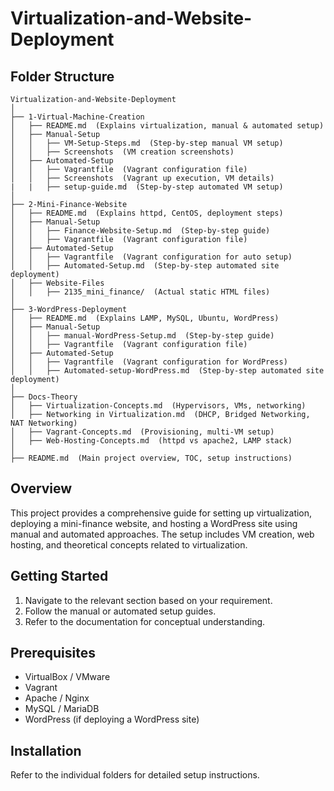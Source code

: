 # Virtualization-and-Website-Deployment

## Folder Structure

```
Virtualization-and-Website-Deployment
│
├── 1-Virtual-Machine-Creation
│   ├── README.md  (Explains virtualization, manual & automated setup)
│   ├── Manual-Setup
│   │   ├── VM-Setup-Steps.md  (Step-by-step manual VM setup)
│   │   ├── Screenshots  (VM creation screenshots)
│   ├── Automated-Setup
│   │   ├── Vagrantfile  (Vagrant configuration file)
│   │   ├── Screenshots  (Vagrant up execution, VM details)
|   |   ├── setup-guide.md  (Step-by-step automated VM setup)
│
├── 2-Mini-Finance-Website
│   ├── README.md  (Explains httpd, CentOS, deployment steps)
│   ├── Manual-Setup
│   │   ├── Finance-Website-Setup.md  (Step-by-step guide)
│   │   ├── Vagrantfile  (Vagrant configuration file)
│   ├── Automated-Setup
│   │   ├── Vagrantfile  (Vagrant configuration for auto setup)
│   │   ├── Automated-Setup.md  (Step-by-step automated site deployment)
│   ├── Website-Files
│   │   ├── 2135_mini_finance/  (Actual static HTML files)
│
├── 3-WordPress-Deployment
│   ├── README.md  (Explains LAMP, MySQL, Ubuntu, WordPress)
│   ├── Manual-Setup
│   │   ├── manual-WordPress-Setup.md  (Step-by-step guide)
│   │   ├── Vagrantfile  (Vagrant configuration file)
│   ├── Automated-Setup
│   │   ├── Vagrantfile  (Vagrant configuration for WordPress)
│   │   ├── Automated-setup-WordPress.md  (Step-by-step automated site deployment)
│
├── Docs-Theory
│   ├── Virtualization-Concepts.md  (Hypervisors, VMs, networking)
│   ├── Networking in Virtualization.md  (DHCP, Bridged Networking, NAT Networking)
│   ├── Vagrant-Concepts.md  (Provisioning, multi-VM setup)
│   ├── Web-Hosting-Concepts.md  (httpd vs apache2, LAMP stack)
│
├── README.md  (Main project overview, TOC, setup instructions)
```

## Overview

This project provides a comprehensive guide for setting up virtualization, deploying a mini-finance website, and hosting a WordPress site using manual and automated approaches. The setup includes VM creation, web hosting, and theoretical concepts related to virtualization.

## Getting Started

1. Navigate to the relevant section based on your requirement.
2. Follow the manual or automated setup guides.
3. Refer to the documentation for conceptual understanding.

## Prerequisites

- VirtualBox / VMware
- Vagrant
- Apache / Nginx
- MySQL / MariaDB
- WordPress (if deploying a WordPress site)

## Installation

Refer to the individual folders for detailed setup instructions.


